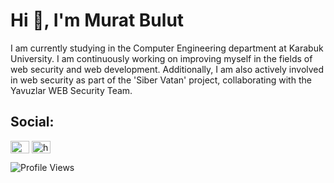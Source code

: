 # Hi 👋, I'm Murat Bulut

I am currently studying in the Computer Engineering department at Karabuk University. I am continuously working on improving myself in the fields of web security and web development. Additionally, I am also actively involved in web security as part of the 'Siber Vatan' project, collaborating with the Yavuzlar WEB Security Team.

## Social:

<a href="https://twitter.com/muraatbulut1" target="blank"><img align="center" src="https://raw.githubusercontent.com/rahuldkjain/github-profile-readme-generator/master/src/images/icons/Social/twitter.svg" alt="muraatbulut1" height="20" width="30" /></a>
<a href="https://linkedin.com/in/murat-bulut/" target="blank"><img align="center" src="https://raw.githubusercontent.com/rahuldkjain/github-profile-readme-generator/master/src/images/icons/Social/linked-in-alt.svg" alt="https://www.linkedin.com/in/murat-bulut/" height="20" width="30" /></a>

![Profile Views](https://komarev.com/ghpvc/?username=muratbulut&label=Profile%20views&color=0e75b6&style=flat)


